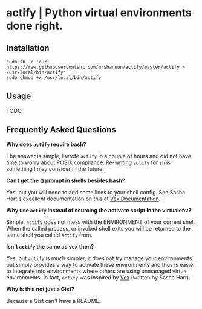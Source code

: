 actify | Python virtual environments done right.
================================================


Installation
------------

```
sudo sh -c 'curl https://raw.githubusercontent.com/mrshannon/actify/master/actify > /usr/local/bin/actify'
sudo chmod +x /usr/local/bin/actify
```

Usage
-----

TODO


Frequently Asked Questions
--------------------------

**Why does `actify` require bash?**

The answer is simple, I wrote `actify` in a couple of hours and did not have
time to worry about POSIX compliance.  Re-writing `actify` for `sh` is
something I may consider in the future.

**Can I get the (<environment>) prompt in shells besides bash?**

Yes, but you will need to add some lines to your shell config.  See Sasha
Hart's excellent documentation on this at [Vex
Documentation](https://github.com/sashahart/vex#shell-prompts).

**Why use `actify` instead of sourcing the activate script in the virtualenv?**

Simple, `actify` does not mess with the ENVIRONMENT of your current shell.
When the called process, or invoked shell exits you will be returned to the
same shell you called `actify` from.

**Isn't `actify` the same as vex then?**

Yes, but `actify` is much simpler, it does not try manage your environments but
simply provides a way to activate these environments and thus is easier to
integrate into environments where others are using unmanaged virtual
environments.  In fact, `actify` was inspired by
[Vex](https://github.com/sashahart/vex) (written by Sasha Hart).

**Why is this not just a Gist?**

Because a Gist can't have a README.
